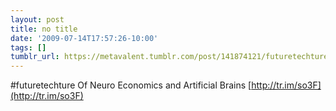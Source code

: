```yaml
---
layout: post
title: no title
date: '2009-07-14T17:57:26-10:00'
tags: []
tumblr_url: https://metavalent.tumblr.com/post/141874121/futuretechture-of-neuro-economics-and-artificial
---
```

#futuretechture Of Neuro Economics and Artificial Brains [http://tr.im/so3F](http://tr.im/so3F)

